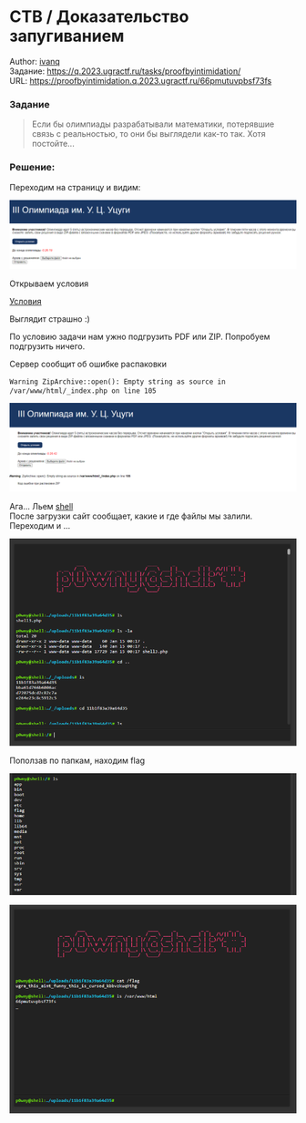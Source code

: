 # CTB / Доказательство запугиванием
Author: [ivanq](https://ucucu.ga/ivanq)  
Задание: https://q.2023.ugractf.ru/tasks/proofbyintimidation/  
URL: https://proofbyintimidation.q.2023.ugractf.ru/66pmutuvpbsf73fs

### Задание

> Если бы олимпиады разрабатывали математики, потерявшие связь с реальностью, то они бы выглядели как-то так. Хотя постойте...

### Решение:

Переходим на страницу и видим:

![img_1](img/img_1.png)

Открываем условия

[Условия](statements.pdf)

Выглядит страшно :)

По условию задачи нам ужно подгрузить PDF или ZIP.
Попробуем подгрузить ничего.

Сервер сообщит об ошибке распаковки
```
Warning ZipArchive::open(): Empty string as source in /var/www/html/_index.php on line 105
```
![img_2](img/img_2.png)

Ага... Льем [shell](https://github.com/flozz/p0wny-shell/blob/master/shell.php)  
После загрузки сайт сообщает, какие и где файлы мы залили.
Переходим и ...

![img_3](img/img_3.png)

Поползав по папкам, находим flag

![img_4](img/img_4.png)

![img_5](img/img_5.png)
